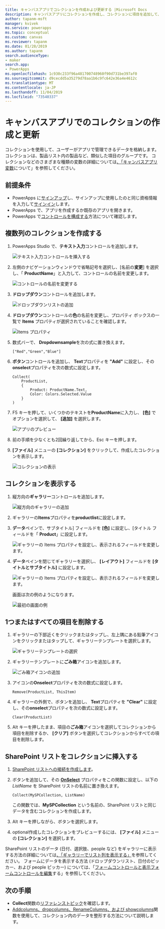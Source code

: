 ```yaml
---
title: キャンバスアプリでコレクションを作成および更新する |Microsoft Docs
description: キャンバスアプリにコレクションを作成し、コレクションに項目を追加して、そこから1つまたはすべての項目を削除する
author: tapanm-msft
manager: kvivek
ms.service: powerapps
ms.topic: conceptual
ms.custom: canvas
ms.reviewer: tapanm
ms.date: 01/28/2019
ms.author: tapanm
search.audienceType:
- maker
search.app:
- PowerApps
ms.openlocfilehash: 1c930c233f96a481700748960f90d731be397af0
ms.sourcegitcommit: d9cecdd5a35279d78aa1b6c9fc642e36a4e4612c
ms.translationtype: MT
ms.contentlocale: ja-JP
ms.lasthandoff: 11/04/2019
ms.locfileid: "73540337"
---
```

# <a name="create-and-update-a-collection-in-a-canvas-app"></a>キャンバスアプリでのコレクションの作成と更新

コレクションを使用して、ユーザーがアプリで管理できるデータを格納します。 コレクションは、製品リスト内の製品など、類似した項目のグループです。 コレクションなどのさまざまな種類の変数の詳細については[、「キャンバスアプリ変数](working-with-variables.md)について」を参照してください。

## <a name="prerequisites"></a>前提条件

- PowerApps に[サインアップ](../signup-for-powerapps.md)し、サインアップに使用したのと同じ資格情報を入力して[サインイン](https://make.powerapps.com?utm_source=padocs&utm_medium=linkinadoc&utm_campaign=referralsfromdoc)します。
- PowerApps で、アプリを作成するか既存のアプリを開きます。
- PowerApps で[コントロールを構成する](add-configure-controls.md)方法について確認します。

## <a name="create-a-multicolumn-collection"></a>複数列のコレクションを作成する

1. PowerApps Studio で、**テキスト入力**コントロールを追加します。

    ![テキスト入力コントロールを挿入する](./media/create-update-collection/add-textbox.png)

1. 左側のナビゲーションウィンドウで省略記号を選択し、[名前の**変更**] を選択し、「 **ProductName**」と入力して、コントロールの名前を変更します。

    ![コントロールの名前を変更する](./media/create-update-collection/rename-textbox.png)

1. **ドロップダウン**コントロールを追加します。

    ![ドロップダウンリストの追加](./media/create-update-collection/add-dropdown.png)

1. **ドロップダウン**コントロールの**色**の名前を変更し、プロパティ ボックスの一覧で  **Items** プロパティが選択されていることを確認します。

    ![Items プロパティ](./media/create-update-collection/items-property.png)

1. 数式バーで、 **Dropdownsample**を次の式に置き換えます。

    `["Red","Green","Blue"]`

1. **ボタン**コントロールを追加し、 **Text**プロパティを **"Add"** に設定し、その**onselect**プロパティを次の数式に設定します。

    ```powerapps-dot
    Collect(
        ProductList,
        {
            Product: ProductName.Text,
            Color: Colors.Selected.Value
        }
    )
    ```

1. F5 キーを押して、いくつかのテキストを**ProductName**に入力し、 **[色]** でオプションを選択して、 **[追加]** を選択します。

    ![アプリのプレビュー](./media/create-update-collection/preview-add.png)

1. 前の手順を少なくとも2回繰り返してから、Esc キーを押します。

1. **[ファイル]** メニューの **[コレクション]** をクリックして、作成したコレクションを表示します。

    ![コレクションの表示](./media/create-update-collection/show-collection.png)

## <a name="show-a-collection"></a>コレクションを表示する

1. 縦方向の**ギャラリー**コントロールを追加します。

    ![縦方向のギャラリーの追加](./media/create-update-collection/add-gallery.png)

1. ギャラリーの**Items**プロパティを**productlist**に設定します。

1. **データ**ペインで、サブタイトル] フィールドを **[色]** に設定し、[タイトル フィールドを「 **Product**」に設定します。

    ![ギャラリーの Items プロパティを設定し、表示されるフィールドを変更します。](./media/create-update-collection/configure-gallery.png)

1. **データ**ペインを閉じてギャラリーを選択し、 **[レイアウト]** フィールドを **[タイトルとサブタイトル]** に設定します。

    ![ギャラリーの Items プロパティを設定し、表示されるフィールドを変更します。](./media/create-update-collection/change-layout.png)

    画面は次の例のようになります。

    ![最初の画面の例](./media/create-update-collection/screen-example1.png)

## <a name="remove-one-or-all-items"></a>1つまたはすべての項目を削除する

1. ギャラリーの下部近くをクリックまたはタップし、左上隅にある鉛筆アイコンをクリックまたはタップして、ギャラリーテンプレートを選択します。

    ![ギャラリーテンプレートの選択](./media/create-update-collection/select-template.png)

1. ギャラリーテンプレートに**ごみ箱**アイコンを追加します。

    ![ごみ箱アイコンの追加](./media/create-update-collection/trash-icon.png)

1. アイコンの**Onselect**プロパティを次の数式に設定します。

    `Remove(ProductList, ThisItem)`

1. ギャラリーの外側で、ボタンを追加し、 **Text**プロパティを **"Clear"** に設定し、その**onselect**プロパティを次の数式に設定します。

    `Clear(ProductList)`

1. Alt キーを押したまま、項目の**ごみ箱**アイコンを選択してコレクションから項目を削除するか、 **[クリア]** ボタンを選択してコレクションからすべての項目を削除します。

## <a name="put-a-sharepoint-list-into-a-collection"></a>SharePoint リストをコレクションに挿入する

1. [SharePoint リストへの接続を作成します](connections/connection-sharepoint-online.md#create-a-connection)。

1. ボタンを追加して、その **[OnSelect](controls/properties-core.md)** プロパティをこの関数に設定し、以下の *ListName* を SharePoint リストの名前に置き換えます。<br>

    `Collect(MySPCollection, ListName)`

    この関数では、**MySPCollection** という名前の、SharePoint リストと同じデータを含むコレクションを作成します。

1. Alt キーを押しながら、ボタンを選択します。

1. optional作成したコレクションをプレビューするには、 **[ファイル]** メニューの **[コレクション]** を選択します。

SharePoint リストのデータ (日付、選択肢、people など) をギャラリーに表示する方法の詳細については[、「ギャラリーでリスト列を表示する」](connections/connection-sharepoint-online.md#show-list-columns-in-a-gallery)を参照してください。 フォームにデータを表示する方法 (ドロップダウンリスト、日付のピッカー、および people ピッカー) については、「[フォームコントロールと表示フォームコントロールを編集](controls/control-form-detail.md)する」を参照してください。

## <a name="next-steps"></a>次の手順

- **Collect**関数の[リファレンストピック](functions/function-clear-collect-clearcollect.md)を確認します。
- [Addcolumns、dropcolumns、RenameColumns、および showcolumns](functions/function-table-shaping.md)関数を使用して、コレクション内のデータを整形する方法について説明します。
